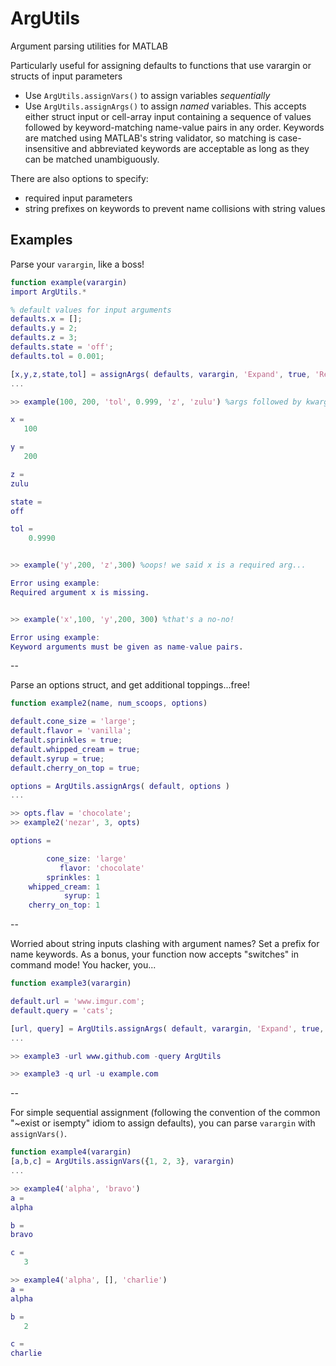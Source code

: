 ArgUtils
========

Argument parsing utilities for MATLAB

Particularly useful for assigning defaults to functions that use varargin or structs of input parameters
- Use `ArgUtils.assignVars()` to assign variables _sequentially_
- Use `ArgUtils.assignArgs()` to assign _named_ variables. This accepts either struct input or cell-array input containing a sequence of values followed by keyword-matching name-value pairs in any order. Keywords are matched using MATLAB's string validator, so matching is case-insensitive and abbreviated keywords are acceptable as long as they can be matched unambiguously.

There are also options to specify:
- required input parameters
- string prefixes on keywords to prevent name collisions with string values

Examples
--------
Parse your `varargin`, like a boss!
```matlab
function example(varargin)
import ArgUtils.*

% default values for input arguments
defaults.x = [];
defaults.y = 2;
defaults.z = 3;
defaults.state = 'off';
defaults.tol = 0.001;

[x,y,z,state,tol] = assignArgs( defaults, varargin, 'Expand', true, 'Required', {'x'} )
...
```
```matlab
>> example(100, 200, 'tol', 0.999, 'z', 'zulu') %args followed by kwargs, python-style!

x =
   100

y =
   200

z =
zulu

state =
off

tol =
    0.9990


>> example('y',200, 'z',300) %oops! we said x is a required arg...

Error using example: 
Required argument x is missing.


>> example('x',100, 'y',200, 300) %that's a no-no!

Error using example:
Keyword arguments must be given as name-value pairs.
```
--

Parse an options struct, and get additional toppings...free!
```matlab
function example2(name, num_scoops, options)

default.cone_size = 'large';
default.flavor = 'vanilla';
default.sprinkles = true;
default.whipped_cream = true;
default.syrup = true;
default.cherry_on_top = true;

options = ArgUtils.assignArgs( default, options )
...
```
```matlab
>> opts.flav = 'chocolate';
>> example2('nezar', 3, opts)

options =

        cone_size: 'large'
           flavor: 'chocolate'
        sprinkles: 1
    whipped_cream: 1
            syrup: 1
    cherry_on_top: 1
```
--

Worried about string inputs clashing with argument names? Set a prefix for name keywords.
As a bonus, your function now accepts "switches" in command mode! You hacker, you...
```matlab
function example3(varargin)

default.url = 'www.imgur.com';
default.query = 'cats';

[url, query] = ArgUtils.assignArgs( default, varargin, 'Expand', true, 'Prefix', '-' );
...
```
```matlab
>> example3 -url www.github.com -query ArgUtils
```
```matlab
>> example3 -q url -u example.com
```

--

For simple sequential assignment (following the convention of the common "~exist or isempty" idiom to assign defaults), you can parse `varargin` with `assignVars()`.
```matlab
function example4(varargin)
[a,b,c] = ArgUtils.assignVars({1, 2, 3}, varargin)
...
```
```matlab
>> example4('alpha', 'bravo')
a =
alpha

b =
bravo

c =
   3

>> example4('alpha', [], 'charlie')
a =
alpha

b =
   2

c =
charlie
```
